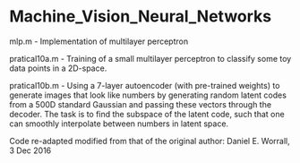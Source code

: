 # Machine_Vision_Neural_Networks

mlp.m - Implementation of multilayer perceptron

pratical10a.m - Training of a small multilayer perceptron to classify some toy data points in a 2D-space.

pratical10b.m - Using a 7-layer autoencoder (with pre-trained weights) to generate images that look like numbers by generating
random latent codes from a 500D standard Gaussian and passing these vectors through the decoder. The task is to find the subspace of the latent code, such that one can smoothly interpolate between numbers in latent space.

Code re-adapted modified from that of the original author: Daniel E. Worrall, 3 Dec 2016
